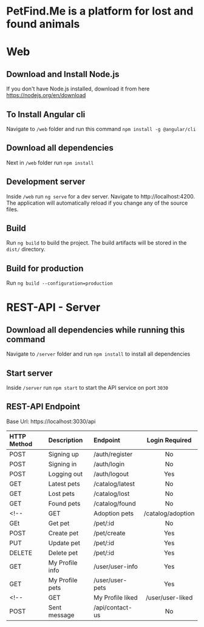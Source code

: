 # PetFind.Me is a platform for lost and found animals

# Web

## Download and Install Node.js
If you don't have Node.js installed, download it from here https://nodejs.org/en/download

## To Install Angular cli
Navigate to `/web` folder and run this command `npm install -g @angular/cli`

## Download all dependencies
Next in `/web` folder run `npm install`

## Development server
Inside `/web` run `ng serve` for a dev server. Navigate to http://localhost:4200. The application will automatically reload if you change any of the source files.

## Build
Run `ng build` to build the project. The build artifacts will be stored in the `dist/` directory.

## Build for production 
Run `ng build --configuration=production`


# REST-API - Server

## Download all dependencies while running this command
Navigate to `/server` folder and run `npm install` to install all dependencies

## Start server
Inside `/server` run `npm start` to start the API service on port `3030`

## REST-API Endpoint
Base Url: https://localhost:3030/api

| HTTP Method |    Description    |      Endpoint     | Login Required |
| :---------- | :--------------  | :---------------- | :------------: |
|     POST    | Signing up       | /auth/register    |       No       |
|     POST    | Signing in       | /auth/login       |       No       |
|     POST    | Logging out      | /auth/logout      |       Yes      |
|     GET     | Latest pets      | /catalog/latest   |       No       |
|     GET     | Lost pets        | /catalog/lost     |       No       |
|     GET     | Found pets       | /catalog/found    |       No       |
<!-- |     GET     | Adoption pets | /catalog/adoption |       No       | -->
|     GEt     | Get pet          | /pet/:id          |       No       |
|     POST    | Create pet       | /pet/create       |       Yes      |
|     PUT     | Update pet       | /pet/:id          |       Yes      |
|    DELETE   | Delete pet       | /pet/:id          |       Yes      |
|     GET     | My Profile info  | /user/user-info   |       Yes      |
|     GET     | My Profile pets  | /user/user-pets   |       Yes      |
<!-- |     GET     | My Profile liked | /user/user-liked  |       Yes      | -->
|     POST    | Sent message     | /api/contact-us   |       No       |